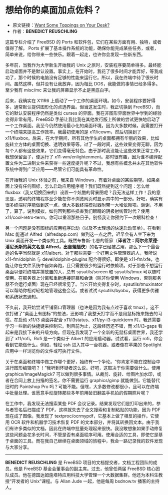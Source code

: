 # 想给你的桌面加点佐料？

- 原文链接：[Want Some Toppings on Your Desk?](https://freebsdfoundation.org/wp-content/uploads/2021/08/Practical-Ports.pdf)
- 作者：**BENEDICT REUSCHLING**

这篇专栏介绍了 FreeBSD 的 Ports 和软件包，它们在某些方面有用、独特，或者值得了解。 Ports 扩展了基本操作系统的功能，确保你能完成某些任务，或者，简单来说，给你带来一些快乐。跟着一起走，也许你会发现一些新东西。

多年前，当我作为大学新生开始我的 Unix 之旅时，安装程序要简单得多。最终能启动桌面并不是默认设置。事实上，在开始时，我花了很多时间才能弄好，等我成功了，那个时候的电脑没有足够的性能来运行它。所以，我在终端中待了很长时间。虽然这样，但并没有让我放弃，因为相比 DOS，我能做的事情已经多得多。至少我有 misc/mc 来让我的屏幕显示不止是黑底白字。

后来，我确实在 X11R6 上启动了一个工作的桌面环境。如今，安装程序要好得多，通常默认提供图形化的点选界面。但当这发生时，我正切换到 FreeBSD，而它的默认安装程序仍然是类似 curses 的界面。我在非图形界面世界中学到的经验变得非常有用。FreeBSD 手册让我比我在其他发行版上所做的尝试更快地启动了一个工作桌面。我至今仍然使用最小化的桌面环境，因为大多数时候，我需要打开一个终端来提高工作效率。我最初使用的是 x11/icewm，然后切换到了 x11/fluxbox。后来，在大学期间，所有其他学生的桌面都拥有华丽的效果，比如旋转立方体的桌面切换、透明效果等等。过了一段时间，这些效果变得无聊，因为每个人都有这些效果，它们变得毫无特色。由于那时我没能让这些效果正常工作，我想保留面子，便运行了 x11-wm/enlightenment。那时很有趣，因为谁不编译配置文件为二进制文件来获得一些速度提升呢？不过，我想有些概念并未在其他软件系统中得到广泛应用——尽管它们可能具有革命性。

在开始我的 Unix 体验之前，我来自 Windows，有着对桌面的某些期望。如果桌面上没有任何图标，怎么启动应用程序呢？我们既然提到这个问题：怎么给 fluxbox（我又切换回来的）设置一个炫酷的背景图呢？我无法这样工作！我的意思是，透明的终端程序至少能在你不浏览网页时显示其中的一部分。好吧，确实有很多终端程序能做到这一点，但大多数终端模拟器附带一大堆依赖项。谢谢，不用了，算了。说到模拟，如何回到那些损害我们眼睛的阴极射线管时代？使用 x11/cool-retro-term，你可以重温那些日子。别怪我让你预约下一次眼科检查！

另一个问题是没有图标的应用程序启动（以及不太理想的快速启动菜单）。在看到 Mac 能通过 Alfred（alfredapp.com）做到这一点之后，迟早会有人坐下来为 Unix 桌面开发一个类似的工具。既然布鲁斯·韦恩的管家（**译者注：阿尔弗莱德·潘尼沃斯的英文名是 Alfred，出自蝙蝠侠**）的名字已经被占用，那么下一个最合适的名字当然就是 x11/albert。对于那些需要一个好用文件管理器的人，我听说 x11-fm/dolphin 与 devel/dolphin-plugins 配合得很好。即使是 x11-fm/xfe，也能让你在文件系统中自如奔跑，且只需要很少的运行时依赖项。对于那些不想运行桌面以便将终端并排放置的人，总有 sysutils/screen 和 sysutils/tmux 可以随时使用。在服务器上分离和重新连接屏幕和会话（除非你使用 Windows，否则服务器不会运行桌面）现在已经很常见了。当它开始变得复杂时，sysutils/tmuxinator 可以帮助你相对轻松地管理这些会话。或者试试 sysutils/byobu，获得更多优雅和系统状态通知。

不久前，我开始尝试平铺窗口管理器（也许是因为我有点过于喜欢 tmux）。这不仅打破了“桌面上有图标”的想法，还影响了我整天打字而不是用鼠标拖来拖去的习惯。在启动 x11/i3 桌面并配合 x11/i3status、x11/py-i3-quickterm 时，我还需要学习一些新的快捷键来控制它。到目前为止，这段经历还不错，而 x11/i3-gaps 看起来是我接下来的升级方向。但现在我发现了一个全新的无鼠标桌面世界，我还学到了 x11/rofi。Rofi 是一个类似于 Albert 的应用启动器。试试看，运行 rofi，你会看到它能做什么。例如，轻松 ssh 进入其中一台机器。或者像在苹果的 Spotlight 应用中一样浏览你的文件或可执行文件。

关于在桌面和终端中做工作哪个更好，始终有一个争论。“你肯定不能在控制台中进行图形编辑吧？！”我听到怀疑者这么说。好吧，这取决于你需要做什么。使用 graphics/ImageMagick7 可以做到很多事情。从裁剪、旋转、给图片加水印，或者在合同上放上扫描的签名，你不需要运行 graphics/gimp 就能做到。它能替代旧时的 Paintshop Pro 吗？可能不能。但嘿，大多数修改都很小，且可以在终端中批量处理。谁愿意手动旋转那些多年前用破旧翻盖手机拍的假期照片呢？

在工作中，我发现无法搜索某些 PDF 会议记录。结果发现它们是打印出来的，参与者签名后扫描成了 PDF。这样就失去了全文搜索和复制粘贴的功能，因为 PDF 现在成了图像。我发现了 textproc/ocrmypdf，它基本上做了相反的操作。它使用 OCR 软件和机器学习技术恢复 PDF 的文本部分，并将其转换回文本。由于我们有许多类似的文档，因此在终端中批量处理起来很快。我没敢想象如果手动修复这些问题会花多长时间，不管是否有桌面程序可用。使用合适的工具，即使它是基于桌面的工具。而在我自己继续在桌面领域的旅程中，我会一路记录我的软件发现与大家分享。

---

**BENEDICT REUSCHLING** 是 FreeBSD 项目的文档提交者，文档工程团队的成员。他是 FreeBSD 基金会董事会的副主席。过去，他曾任两届 FreeBSD 核心团队成员。他在德国达姆施塔特应用科技大学管理一个大数据集群。他还为本科生教授“开发者的 Unix”课程。与 Allan Jude 一起，他是每周 bsdnow.tv 播客的主持人。
